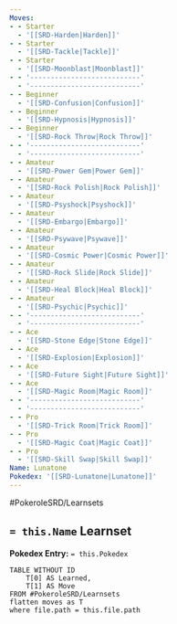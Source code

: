 ```yaml
---
Moves:
- - Starter
  - '[[SRD-Harden|Harden]]'
- - Starter
  - '[[SRD-Tackle|Tackle]]'
- - Starter
  - '[[SRD-Moonblast|Moonblast]]'
- - '---------------------------'
  - '---------------------------'
- - Beginner
  - '[[SRD-Confusion|Confusion]]'
- - Beginner
  - '[[SRD-Hypnosis|Hypnosis]]'
- - Beginner
  - '[[SRD-Rock Throw|Rock Throw]]'
- - '---------------------------'
  - '---------------------------'
- - Amateur
  - '[[SRD-Power Gem|Power Gem]]'
- - Amateur
  - '[[SRD-Rock Polish|Rock Polish]]'
- - Amateur
  - '[[SRD-Psyshock|Psyshock]]'
- - Amateur
  - '[[SRD-Embargo|Embargo]]'
- - Amateur
  - '[[SRD-Psywave|Psywave]]'
- - Amateur
  - '[[SRD-Cosmic Power|Cosmic Power]]'
- - Amateur
  - '[[SRD-Rock Slide|Rock Slide]]'
- - Amateur
  - '[[SRD-Heal Block|Heal Block]]'
- - Amateur
  - '[[SRD-Psychic|Psychic]]'
- - '---------------------------'
  - '---------------------------'
- - Ace
  - '[[SRD-Stone Edge|Stone Edge]]'
- - Ace
  - '[[SRD-Explosion|Explosion]]'
- - Ace
  - '[[SRD-Future Sight|Future Sight]]'
- - Ace
  - '[[SRD-Magic Room|Magic Room]]'
- - '---------------------------'
  - '---------------------------'
- - Pro
  - '[[SRD-Trick Room|Trick Room]]'
- - Pro
  - '[[SRD-Magic Coat|Magic Coat]]'
- - Pro
  - '[[SRD-Skill Swap|Skill Swap]]'
Name: Lunatone
Pokedex: '[[SRD-Lunatone|Lunatone]]'
---
```


#PokeroleSRD/Learnsets

## `= this.Name` Learnset

**Pokedex Entry:** `= this.Pokedex`

```dataview
TABLE WITHOUT ID
    T[0] AS Learned,
    T[1] AS Move
FROM #PokeroleSRD/Learnsets
flatten moves as T
where file.path = this.file.path
```
